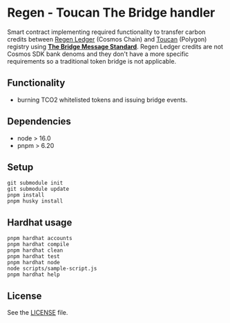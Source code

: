 # Regen - Toucan The Bridge handler

Smart contract implementing required functionality to transfer carbon credits between [Regen Ledger](https://regen.network/) (Cosmos Chain) and [Toucan](https://docs.toucan.earth) (Polygon) registry using [**The Bridge Message Standard**](https://github.com/robert-zaremba/ethamsterdam-the-bridge).
Regen Ledger credits are not Cosmos SDK bank denoms and they don't have a more specific requirements so a traditional token bridge is not applicable.

## Functionality

- burning TCO2 whitelisted tokens and issuing bridge events.

## Dependencies

- node > 16.0
- pnpm > 6.20

## Setup

```shell
git submodule init
git submodule update
pnpm install
pnpm husky install
```

## Hardhat usage

```shell
pnpm hardhat accounts
pnpm hardhat compile
pnpm hardhat clean
pnpm hardhat test
pnpm hardhat node
node scripts/sample-script.js
pnpm hardhat help
```

## License

See the [LICENSE](./LICENSE) file.
